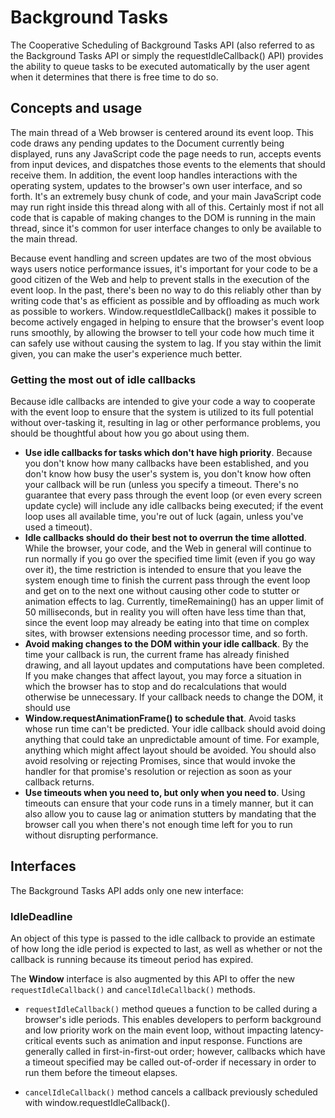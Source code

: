 # Background Tasks
The Cooperative Scheduling of Background Tasks API (also referred to as the Background Tasks API or simply the requestIdleCallback() API) provides the ability to queue tasks to be executed automatically by the user agent when it determines that there is free time to do so.

## Concepts and usage
The main thread of a Web browser is centered around its event loop. This code draws any pending updates to the Document currently being displayed, runs any JavaScript code the page needs to run, accepts events from input devices, and dispatches those events to the elements that should receive them. In addition, the event loop handles interactions with the operating system, updates to the browser's own user interface, and so forth. It's an extremely busy chunk of code, and your main JavaScript code may run right inside this thread along with all of this. Certainly most if not all code that is capable of making changes to the DOM is running in the main thread, since it's common for user interface changes to only be available to the main thread.

Because event handling and screen updates are two of the most obvious ways users notice performance issues, it's important for your code to be a good citizen of the Web and help to prevent stalls in the execution of the event loop. In the past, there's been no way to do this reliably other than by writing code that's as efficient as possible and by offloading as much work as possible to workers. Window.requestIdleCallback() makes it possible to become actively engaged in helping to ensure that the browser's event loop runs smoothly, by allowing the browser to tell your code how much time it can safely use without causing the system to lag. If you stay within the limit given, you can make the user's experience much better.

### Getting the most out of idle callbacks
Because idle callbacks are intended to give your code a way to cooperate with the event loop to ensure that the system is utilized to its full potential without over-tasking it, resulting in lag or other performance problems, you should be thoughtful about how you go about using them.

- **Use idle callbacks for tasks which don't have high priority**. Because you don't know how many callbacks have been established, and you don't know how busy the user's system is, you don't know how often your callback will be run (unless you specify a timeout. There's no guarantee that every pass through the event loop (or even every screen update cycle) will include any idle callbacks being executed; if the event loop uses all available time, you're out of luck (again, unless you've used a timeout).
- **Idle callbacks should do their best not to overrun the time allotted**. While the browser, your code, and the Web in general will continue to run normally if you go over the specified time limit (even if you go way over it), the time restriction is intended to ensure that you leave the system enough time to finish the current pass through the event loop and get on to the next one without causing other code to stutter or animation effects to lag. Currently, timeRemaining() has an upper limit of 50 milliseconds, but in reality you will often have less time than that, since the event loop may already be eating into that time on complex sites, with browser extensions needing processor time, and so forth.
- **Avoid making changes to the DOM within your idle callback**. By the time your callback is run, the current frame has already finished drawing, and all layout updates and computations have been completed. If you make changes that affect layout, you may force a situation in which the browser has to stop and do recalculations that would otherwise be unnecessary. If your callback needs to change the DOM, it should use
- **Window.requestAnimationFrame() to schedule that**.
Avoid tasks whose run time can't be predicted. Your idle callback should avoid doing anything that could take an unpredictable amount of time. For example, anything which might affect layout should be avoided. You should also avoid resolving or rejecting Promises, since that would invoke the handler for that promise's resolution or rejection as soon as your callback returns.
- **Use timeouts when you need to, but only when you need to**. Using timeouts can ensure that your code runs in a timely manner, but it can also allow you to cause lag or animation stutters by mandating that the browser call you when there's not enough time left for you to run without disrupting performance.

## Interfaces
The Background Tasks API adds only one new interface:

### IdleDeadline
An object of this type is passed to the idle callback to provide an estimate of how long the idle period is expected to last, as well as whether or not the callback is running because its timeout period has expired.

The **Window** interface is also augmented by this API to offer the new `requestIdleCallback()` and `cancelIdleCallback()` methods.

- `requestIdleCallback()` method queues a function to be called during a browser's idle periods. This enables developers to perform background and low priority work on the main event loop, without impacting latency-critical events such as animation and input response. Functions are generally called in first-in-first-out order; however, callbacks which have a timeout specified may be called out-of-order if necessary in order to run them before the timeout elapses.

- `cancelIdleCallback()` method cancels a callback previously scheduled with window.requestIdleCallback().
   